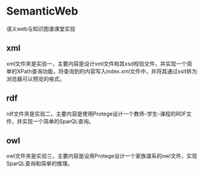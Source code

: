 # SemanticWeb
语义web与知识图谱课堂实验

## xml
xml文件夹是实验一，主要内容是设计xml文件和其xsd校验文件，并实现一个简单的XPath查询功能，将查询到的内容写入index.xml文件中，并将其通过xslt转为浏览器可以预览的格式。

## rdf
rdf文件夹是实验二，主要内容是使用Protege设计一个教师-学生-课程的RDF文件，并实现一个简单的SparQL查询。

## owl
owl文件夹是实验三，主要内容是设用Protege设计一个家族谱系的owl文件，实现SparQL查询和简单的推理。
